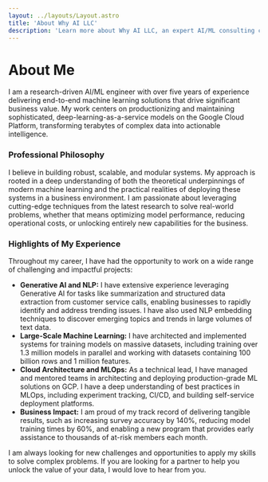 ```yaml
---
layout: ../layouts/Layout.astro
title: 'About Why AI LLC'
description: 'Learn more about Why AI LLC, an expert AI/ML consulting company specializing in deep learning, MLOps, and Generative AI solutions.'
---
```


# About Me

I am a research-driven AI/ML engineer with over five years of experience delivering end-to-end machine learning solutions that drive significant business value. My work centers on productionizing and maintaining sophisticated, deep-learning-as-a-service models on the Google Cloud Platform, transforming terabytes of complex data into actionable intelligence.

### Professional Philosophy

I believe in building robust, scalable, and modular systems. My approach is rooted in a deep understanding of both the theoretical underpinnings of modern machine learning and the practical realities of deploying these systems in a business environment. I am passionate about leveraging cutting-edge techniques from the latest research to solve real-world problems, whether that means optimizing model performance, reducing operational costs, or unlocking entirely new capabilities for the business.

### Highlights of My Experience

Throughout my career, I have had the opportunity to work on a wide range of challenging and impactful projects:

*   **Generative AI and NLP:** I have extensive experience leveraging Generative AI for tasks like summarization and structured data extraction from customer service calls, enabling businesses to rapidly identify and address trending issues. I have also used NLP embedding techniques to discover emerging topics and trends in large volumes of text data.
*   **Large-Scale Machine Learning:** I have architected and implemented systems for training models on massive datasets, including training over 1.3 million models in parallel and working with datasets containing 100 billion rows and 1 million features.
*   **Cloud Architecture and MLOps:** As a technical lead, I have managed and mentored teams in architecting and deploying production-grade ML solutions on GCP. I have a deep understanding of best practices in MLOps, including experiment tracking, CI/CD, and building self-service deployment platforms.
*   **Business Impact:** I am proud of my track record of delivering tangible results, such as increasing survey accuracy by 140%, reducing model training times by 60%, and enabling a new program that provides early assistance to thousands of at-risk members each month.

I am always looking for new challenges and opportunities to apply my skills to solve complex problems. If you are looking for a partner to help you unlock the value of your data, I would love to hear from you.
